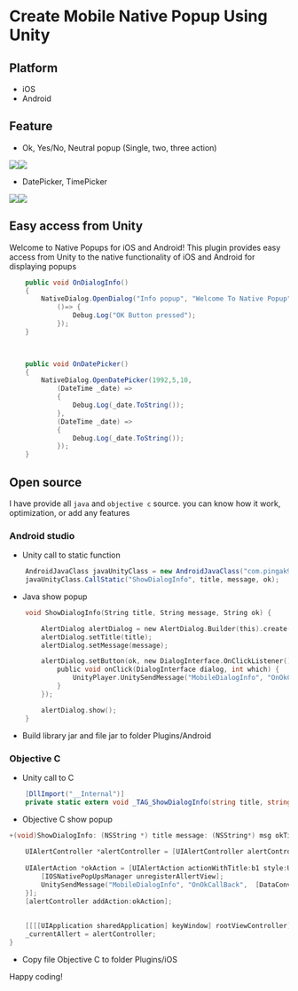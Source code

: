 # Create Mobile Native Popup Using Unity
## Platform
- iOS
- Android
## Feature
- Ok, Yes/No, Neutral popup (Single, two, three action)

<img src="https://github.com/j1mmyto9/unity-mobile-dialog-popup-native/blob/main/Img/AndroidBox.png"><img src="https://github.com/PingAK9/MobileDialog-Unity/blob/master/Img/iOSBox.png">

- DatePicker, TimePicker

<img src="https://github.com/j1mmyto9/unity-mobile-dialog-popup-native/blob/main/Img/AndroidDate.png"><img src="https://github.com/PingAK9/MobileDialog-Unity/blob/master/Img/iOSDate.png">

## Easy access from Unity
Welcome to Native Popups for iOS and Android! This plugin provides easy access from Unity to the native functionality of iOS and Android for displaying popups
```csharp
    public void OnDialogInfo()
    {
        NativeDialog.OpenDialog("Info popup", "Welcome To Native Popup", "Ok", 
            ()=> {
                Debug.Log("OK Button pressed");
            });
    }

   

    public void OnDatePicker()
    {
        NativeDialog.OpenDatePicker(1992,5,10,
            (DateTime _date) =>
            {
                Debug.Log(_date.ToString());
            },
            (DateTime _date) =>
            {
                Debug.Log(_date.ToString());
            });        
    }
```
## Open source
I have provide all `java` and `objective c` source. you can know how it work, optimization, or add any features

### Android studio
- Unity call to static function
```csharp
    AndroidJavaClass javaUnityClass = new AndroidJavaClass("com.pingak9.nativepopup.Bridge");
    javaUnityClass.CallStatic("ShowDialogInfo", title, message, ok);
```
- Java show popup
```objectivec
    void ShowDialogInfo(String title, String message, String ok) {

        AlertDialog alertDialog = new AlertDialog.Builder(this).create(); //Read Update
        alertDialog.setTitle(title);
        alertDialog.setMessage(message);

        alertDialog.setButton(ok, new DialogInterface.OnClickListener() {
            public void onClick(DialogInterface dialog, int which) {
                UnityPlayer.UnitySendMessage("MobileDialogInfo", "OnOkCallBack", "0");
            }
        });

        alertDialog.show();
    }
```
- Build library jar and file jar to folder Plugins/Android
### Objective C
- Unity call to C
```csharp
    [DllImport("__Internal")]
    private static extern void _TAG_ShowDialogInfo(string title, string message, string ok);
```
- Objective C show popup
```objectivec
+(void)ShowDialogInfo: (NSString *) title message: (NSString*) msg okTitle:(NSString*) b1 {
    
    UIAlertController *alertController = [UIAlertController alertControllerWithTitle:title message:msg preferredStyle:UIAlertControllerStyleAlert];
    
    UIAlertAction *okAction = [UIAlertAction actionWithTitle:b1 style:UIAlertActionStyleDefault handler:^(UIAlertAction * _Nonnull action) {
        [IOSNativePopUpsManager unregisterAllertView];
        UnitySendMessage("MobileDialogInfo", "OnOkCallBack",  [DataConvertor NSIntToChar:0]);
    }];
    [alertController addAction:okAction];
    
    
    [[[[UIApplication sharedApplication] keyWindow] rootViewController] presentViewController:alertController animated:YES completion:nil];
    _currentAllert = alertController;
}
```
- Copy file Objective C to folder Plugins/iOS


Happy coding!
